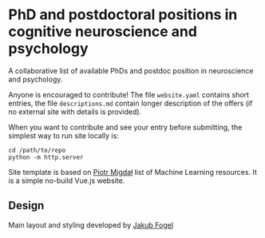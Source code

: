 # PhD and postdoctoral positions in cognitive neuroscience and psychology

A collaborative list of  available PhDs and postdoc position in neuroscience and psychology.

Anyone is encouraged to contribute! The file `website.yaml` contains short entries, the  file `descriptions.md` contain longer  description of the offers (if no external site with details is provided).

When you want to contribute and see your entry before submitting, the simplest way to run site locally is:

```
cd /path/to/repo
python -m http.server
```

 Site template is based on  [Piotr Migdał](https://p.migdal.pl/) list of Machine Learning resources.  It is a simple no-build Vue.js website.


## Design

Main layout and styling developed by [Jakub Fogel](https://github.com/fogelkuba)


